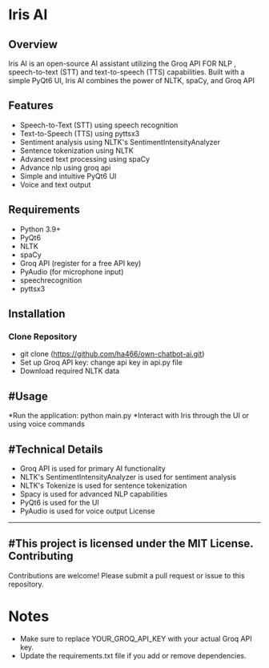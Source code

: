 # Iris AI

## Overview

Iris AI is an open-source AI assistant utilizing the Groq API FOR NLP , speech-to-text (STT) and text-to-speech (TTS) capabilities. Built with a simple PyQt6 UI, Iris AI combines the power of NLTK, spaCy, and Groq API 


## Features

*   Speech-to-Text (STT) using speech recognition 
*   Text-to-Speech (TTS) using pyttsx3
*   Sentiment analysis using NLTK's SentimentIntensityAnalyzer
*   Sentence tokenization using NLTK
*   Advanced text processing using spaCy
*   Advance nlp using groq api 
*   Simple and intuitive PyQt6 UI
*   Voice and text output


## Requirements

*   Python 3.9+
*   PyQt6
*   NLTK
*   spaCy
*   Groq API (register for a free API key)
*   PyAudio (for microphone input)
*   speechrecognition
*   pyttsx3

## Installation

### Clone Repository

* git clone (https://github.com/ha466/own-chatbot-ai.git)
* Set up Groq API key: change api key in api.py file 
* Download required NLTK data

#Usage
-----
*Run the application: python main.py
*Interact with Iris through the UI or using voice commands

#Technical Details
-----------------
* Groq API is used for primary AI functionality
* NLTK's SentimentIntensityAnalyzer is used for sentiment analysis
* NLTK's Tokenize is used for sentence tokenization
* Spacy is used for advanced NLP capabilities
* PyQt6 is used for the UI
* PyAudio is used for voice output
License
-------
#This project is licensed under the MIT License.
Contributing
------------
Contributions are welcome! Please submit a pull request or issue to this repository.
# Notes
* Make sure to replace YOUR_GROQ_API_KEY with your actual Groq API key.
* Update the requirements.txt file if you add or remove dependencies.
